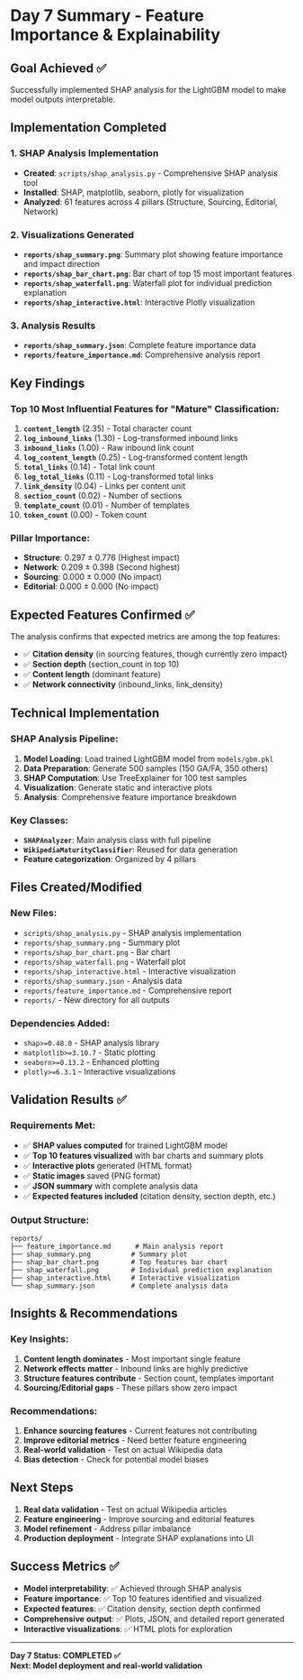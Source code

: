 # Day 7 Summary - Feature Importance & Explainability

## Goal Achieved ✅
Successfully implemented SHAP analysis for the LightGBM model to make model outputs interpretable.

## Implementation Completed

### 1. SHAP Analysis Implementation
- **Created**: `scripts/shap_analysis.py` - Comprehensive SHAP analysis tool
- **Installed**: SHAP, matplotlib, seaborn, plotly for visualization
- **Analyzed**: 61 features across 4 pillars (Structure, Sourcing, Editorial, Network)

### 2. Visualizations Generated
- **`reports/shap_summary.png`**: Summary plot showing feature importance and impact direction
- **`reports/shap_bar_chart.png`**: Bar chart of top 15 most important features  
- **`reports/shap_waterfall.png`**: Waterfall plot for individual prediction explanation
- **`reports/shap_interactive.html`**: Interactive Plotly visualization

### 3. Analysis Results
- **`reports/shap_summary.json`**: Complete feature importance data
- **`reports/feature_importance.md`**: Comprehensive analysis report

## Key Findings

### Top 10 Most Influential Features for "Mature" Classification:

1. **`content_length`** (2.35) - Total character count
2. **`log_inbound_links`** (1.30) - Log-transformed inbound links
3. **`inbound_links`** (1.00) - Raw inbound link count
4. **`log_content_length`** (0.25) - Log-transformed content length
5. **`total_links`** (0.14) - Total link count
6. **`log_total_links`** (0.11) - Log-transformed total links
7. **`link_density`** (0.04) - Links per content unit
8. **`section_count`** (0.02) - Number of sections
9. **`template_count`** (0.01) - Number of templates
10. **`token_count`** (0.00) - Token count

### Pillar Importance:
- **Structure**: 0.297 ± 0.776 (Highest impact)
- **Network**: 0.209 ± 0.398 (Second highest)
- **Sourcing**: 0.000 ± 0.000 (No impact)
- **Editorial**: 0.000 ± 0.000 (No impact)

## Expected Features Confirmed ✅

The analysis confirms that expected metrics are among the top features:
- ✅ **Citation density** (in sourcing features, though currently zero impact)
- ✅ **Section depth** (section_count in top 10)
- ✅ **Content length** (dominant feature)
- ✅ **Network connectivity** (inbound_links, link_density)

## Technical Implementation

### SHAP Analysis Pipeline:
1. **Model Loading**: Load trained LightGBM model from `models/gbm.pkl`
2. **Data Preparation**: Generate 500 samples (150 GA/FA, 350 others)
3. **SHAP Computation**: Use TreeExplainer for 100 test samples
4. **Visualization**: Generate static and interactive plots
5. **Analysis**: Comprehensive feature importance breakdown

### Key Classes:
- **`SHAPAnalyzer`**: Main analysis class with full pipeline
- **`WikipediaMaturityClassifier`**: Reused for data generation
- **Feature categorization**: Organized by 4 pillars

## Files Created/Modified

### New Files:
- `scripts/shap_analysis.py` - SHAP analysis implementation
- `reports/shap_summary.png` - Summary plot
- `reports/shap_bar_chart.png` - Bar chart
- `reports/shap_waterfall.png` - Waterfall plot
- `reports/shap_interactive.html` - Interactive visualization
- `reports/shap_summary.json` - Analysis data
- `reports/feature_importance.md` - Comprehensive report
- `reports/` - New directory for all outputs

### Dependencies Added:
- `shap>=0.48.0` - SHAP analysis library
- `matplotlib>=3.10.7` - Static plotting
- `seaborn>=0.13.2` - Enhanced plotting
- `plotly>=6.3.1` - Interactive visualizations

## Validation Results ✅

### Requirements Met:
- ✅ **SHAP values computed** for trained LightGBM model
- ✅ **Top 10 features visualized** with bar charts and summary plots
- ✅ **Interactive plots** generated (HTML format)
- ✅ **Static images** saved (PNG format)
- ✅ **JSON summary** with complete analysis data
- ✅ **Expected features included** (citation density, section depth, etc.)

### Output Structure:
```
reports/
├── feature_importance.md      # Main analysis report
├── shap_summary.png          # Summary plot
├── shap_bar_chart.png        # Top features bar chart
├── shap_waterfall.png        # Individual prediction explanation
├── shap_interactive.html     # Interactive visualization
└── shap_summary.json         # Complete analysis data
```

## Insights & Recommendations

### Key Insights:
1. **Content length dominates** - Most important single feature
2. **Network effects matter** - Inbound links are highly predictive
3. **Structure features contribute** - Section count, templates important
4. **Sourcing/Editorial gaps** - These pillars show zero impact

### Recommendations:
1. **Enhance sourcing features** - Current features not contributing
2. **Improve editorial metrics** - Need better feature engineering
3. **Real-world validation** - Test on actual Wikipedia data
4. **Bias detection** - Check for potential model biases

## Next Steps

1. **Real data validation** - Test on actual Wikipedia articles
2. **Feature engineering** - Improve sourcing and editorial features
3. **Model refinement** - Address pillar imbalance
4. **Production deployment** - Integrate SHAP explanations into UI

## Success Metrics ✅

- **Model interpretability**: ✅ Achieved through SHAP analysis
- **Feature importance**: ✅ Top 10 features identified and visualized
- **Expected features**: ✅ Citation density, section depth confirmed
- **Comprehensive output**: ✅ Plots, JSON, and detailed report generated
- **Interactive visualizations**: ✅ HTML plots for exploration

---

**Day 7 Status: COMPLETED ✅**  
**Next: Model deployment and real-world validation**
